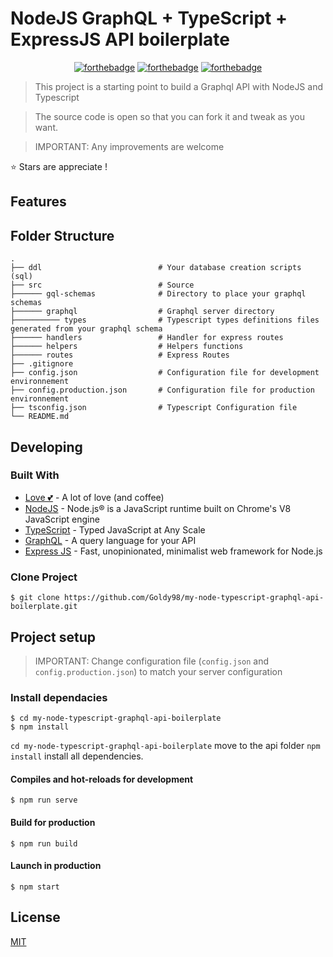 # NodeJS GraphQL + TypeScript + ExpressJS API boilerplate

<div align="center">

[![forthebadge](https://forthebadge.com/images/badges/made-with-typescript.svg)]()
[![forthebadge](https://forthebadge.com/images/badges/built-with-love.svg)]()
[![forthebadge](https://forthebadge.com/images/badges/for-you.svg)]()
<br />

</div>

> This project is a starting point to build a Graphql API with NodeJS and Typescript

> The source code is open so that you can fork it and tweak as you want.

> IMPORTANT: Any improvements are welcome

:star: Stars are appreciate !

## Features

## Folder Structure

    .
    ├── ddl                          # Your database creation scripts (sql)
    ├── src                          # Source
    ├────── gql-schemas              # Directory to place your graphql schemas
    ├────── graphql                  # Graphql server directory
    ├────────── types                # Typescript types definitions files generated from your graphql schema
    ├────── handlers                 # Handler for express routes
    ├────── helpers                  # Helpers functions
    ├────── routes                   # Express Routes
    ├── .gitignore
    ├── config.json                  # Configuration file for development environnement
    ├── config.production.json       # Configuration file for production environnement
    ├── tsconfig.json                # Typescript Configuration file
    └── README.md

## Developing

### Built With

- [Love 💕](#) - A lot of love (and coffee)
- [NodeJS](https://nodejs.org/) - Node.js® is a JavaScript runtime built on Chrome's V8 JavaScript engine
- [TypeScript](https://www.typescriptlang.org/) - Typed JavaScript at Any Scale
- [GraphQL](https://graphql.org/) - A query language for your API
- [Express JS](https://expressjs.com/) - Fast, unopinionated, minimalist web framework for Node.js

### Clone Project

```shell
$ git clone https://github.com/Goldy98/my-node-typescript-graphql-api-boilerplate.git
```

## Project setup

> IMPORTANT: Change configuration file (`config.json` and `config.production.json`) to match your server configuration

### Install dependacies

```shell
$ cd my-node-typescript-graphql-api-boilerplate
$ npm install
```

`cd my-node-typescript-graphql-api-boilerplate` move to the api folder
`npm install` install all dependencies.

#### Compiles and hot-reloads for development

```
$ npm run serve
```

#### Build for production

```shell
$ npm run build
```

#### Launch in production

```shell
$ npm start
```

## License

[MIT](https://choosealicense.com/licenses/mit/)
